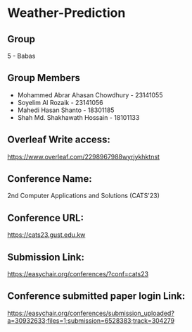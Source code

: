 # Weather-Prediction

## Group
5 - Babas

## Group Members
- Mohammed Abrar Ahasan Chowdhury - 23141055
- Soyelim Al Rozaik - 23141056
- Mahedi Hasan Shanto - 18301185
- Shah Md. Shakhawath Hossain - 18101133

## Overleaf Write access:
https://www.overleaf.com/2298967988wyrjykhktnst

## Conference Name:
2nd Computer Applications and Solutions (CATS'23)

## Conference URL:
https://cats23.gust.edu.kw

## Submission Link:
https://easychair.org/conferences/?conf=cats23

## Conference submitted paper login Link:
https://easychair.org/conferences/submission_uploaded?a=30932633;files=1;submission=6528383;track=304279
